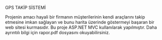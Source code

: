 GPS TAKİP SİSTEMİ

Projenin amacı hayali bir firmanın müşterilerinin kendi araçlarını takip etmesine imkan sağlayan ve bunu
harita üzerinde göstermeyi başaran bir web sitesi kurmasıdır. 
Bu proje ASP.NET MVC kullanılarak yapılmıştır. Daha ayrıntılı bilgi için rapor.pdf dosyasını okuyabilirsiniz.
